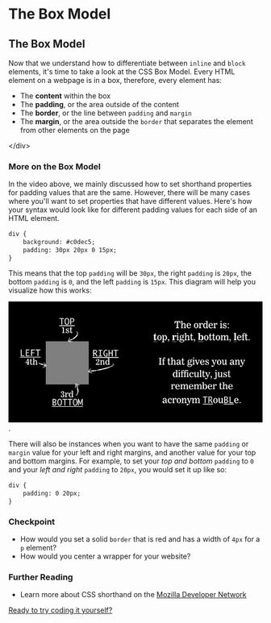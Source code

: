 # The Box Model

## The Box Model

Now that we understand how to differentiate between `inline` and `block` elements, it's time to take a look at the CSS Box Model. Every HTML element on a webpage is in a box, therefore, every element has:

* The **content** within the box
* The **padding**, or the area outside of the content
* The **border**, or the line between `padding` and `margin`
* The **margin**, or the area outside the `border` that separates the element from other elements on the page

&lt;/div&gt;

### More on the Box Model

In the video above, we mainly discussed how to set shorthand properties for padding values that are the same. However, there will be many cases where you'll want to set properties that have different values. Here's how your syntax would look like for different padding values for each side of an HTML element.

```markup
div {
    background: #c0dec5;
    padding: 30px 20px 0 15px;
}
```

This means that the top `padding` will be `30px`, the right `padding` is `20px`, the bottom `padding` is `0`, and the left `padding` is `15px`. This diagram will help you visualize how this works:

![](../../.gitbook/assets/trouble%20%281%29.png).

There will also be instances when you want to have the same `padding` or `margin` value for your left and right margins, and another value for your top and bottom margins. For example, to set your _top and bottom_ `padding` to `0` and your _left and right_ `padding` to `20px`, you would set it up like so:

```markup
div {
    padding: 0 20px;
}
```

### Checkpoint

* How would you set a solid `border` that is red and has a width of `4px` for a `p` element?
* How would you center a wrapper for your website?

### Further Reading

* Learn more about CSS shorthand on the [Mozilla Developer Network](https://developer.mozilla.org/en-US/docs/Web/CSS/Shorthand_properties)

[Ready to try coding it yourself?](the-box-model-exercise.md)

